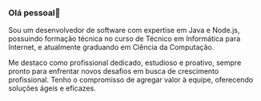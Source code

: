 ### Olá pessoal👋

Sou um desenvolvedor de software com expertise em Java e Node.js, possuindo
formação técnica no curso de Técnico em Informática para Internet, e atualmente graduando em
Ciência da Computação.

Me destaco como profissional dedicado, estudioso e proativo, sempre pronto para
enfrentar novos desafios em busca de crescimento profissional. Tenho o compromisso de
agregar valor à equipe, oferecendo soluções ágeis e eficazes.
